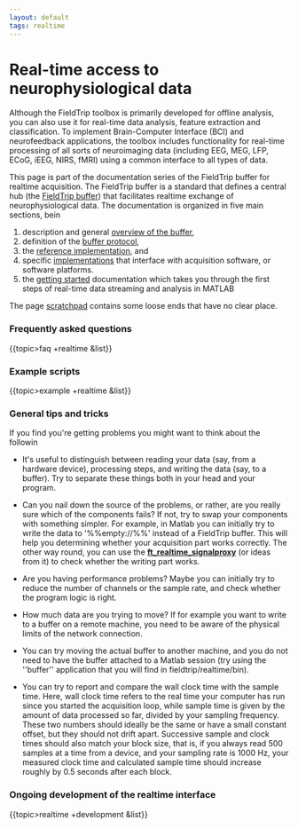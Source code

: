 ```yaml
---
layout: default
tags: realtime
---
```



# Real-time access to neurophysiological data

Although the FieldTrip toolbox is primarily developed for offline analysis, you can also use it for real-time data analysis, feature extraction and classification. To implement Brain-Computer Interface (BCI) and neurofeedback applications, the toolbox includes functionality for real-time processing of all sorts of neuroimaging data (including EEG, MEG, LFP, ECoG, iEEG, NIRS, fMRI) using a common interface to all types of data.

This page is part of the documentation series of the FieldTrip buffer for realtime acquisition. The FieldTrip buffer is a standard that defines a central hub (the [FieldTrip buffer](/development/realtime)) that facilitates realtime exchange of neurophysiological data. The documentation is organized in five main sections, bein

 1.  description and general [overview of the buffer](/development/realtime/buffer_overview),
 2.  definition of the [buffer protocol](/development/realtime/buffer_protocol),
 3.  the [ reference implementation](/development/realtime/reference_implementation ), and
 4.  specific [implementations](/development/realtime/implementation) that interface with acquisition software, or software platforms.
 5.  the [getting started](/getting_started/realtime) documentation which takes you through the first steps of real-time data streaming and analysis in MATLAB

The page [scratchpad](/development/realtime/scratchpad) contains some loose ends that have no clear place.

### Frequently asked questions

{{topic>faq +realtime &list}}

### Example scripts

{{topic>example +realtime &list}}


### General tips and tricks

If you find you're getting problems you might want to think about the followin

*  It's useful to distinguish between reading your data (say, from a hardware device), processing steps, and writing the data (say, to a buffer). Try to separate these things both in your head and your program.

*  Can you nail down the source of the problems, or rather, are you really sure which of the components fails? If not, try to swap your components with something simpler. For example, in Matlab you can initially try to write the data to '%%empty://%%' instead of a FieldTrip buffer. This will help you determining whether your acquisition part works correctly. The other way round, you can use the **[ft_realtime_signalproxy](/reference/ft_realtime_signalproxy)** (or ideas from it) to check whether the writing part works.

*  Are you having performance problems? Maybe you can initially try to reduce the number of channels or the sample rate, and check whether the program logic is right.

*  How much data are you trying to move? If for example you want to write to a buffer on a remote machine, you need to be aware of the physical limits of the network connection.

*  You can try moving the actual buffer to another machine, and you do not need to have the buffer attached to a Matlab session (try using the ''buffer'' application that you will find in fieldtrip/realtime/bin).

*  You can try to report and compare the wall clock time with the sample time. Here, wall clock time refers to the real time your computer has run since you started the acquisition loop, while sample time is given by the amount of data processed so far, divided by your sampling frequency. These two numbers should ideally be the same or have a small constant offset, but they should not drift apart. Successive sample and clock times should also match your block size, that is, if you always read 500 samples at a time from a device, and your sampling rate is 1000 Hz, your measured clock time and calculated sample time should increase roughly by 0.5 seconds after each block.

### Ongoing development of the realtime interface

{{topic>realtime +development &list}}
